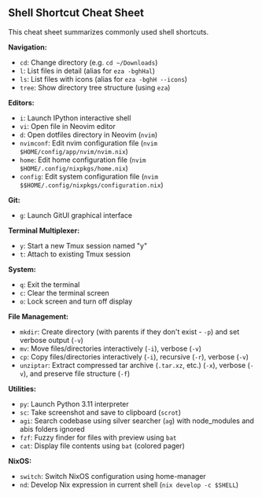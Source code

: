 ## Shell Shortcut Cheat Sheet

This cheat sheet summarizes commonly used shell shortcuts.

**Navigation:**

* `cd`: Change directory (e.g. `cd ~/Downloads`)
* `l`: List files in detail (alias for `eza -bghHal`)
* `ls`: List files with icons (alias for `eza -bghH --icons`)
* `tree`: Show directory tree structure (using `eza`)

**Editors:**

* `i`: Launch IPython interactive shell
* `vi`: Open file in Neovim editor
* `d`: Open dotfiles directory in Neovim (`nvim`)
* `nvimconf`: Edit nvim configuration file (`nvim $HOME/config/app/nvim/nvim.nix`)
* `home`: Edit home configuration file (`nvim $HOME/.config/nixpkgs/home.nix`)
* `config`: Edit system configuration file (`nvim $$HOME/.config/nixpkgs/configuration.nix`)

**Git:**

* `g`: Launch GitUI graphical interface

**Terminal Multiplexer:**

* `y`: Start a new Tmux session named "y"
* `t`: Attach to existing Tmux session

**System:**

* `q`: Exit the terminal
* `c`: Clear the terminal screen
* `o`: Lock screen and turn off display

**File Management:**

* `mkdir`: Create directory (with parents if they don't exist - `-p`) and set verbose output (`-v`)
* `mv`: Move files/directories interactively (`-i`), verbose (`-v`)
* `cp`: Copy files/directories interactively (`-i`), recursive (`-r`), verbose (`-v`)
* `unziptar`: Extract compressed tar archive (`.tar.xz`, etc.) (`-x`), verbose (`-v`), and preserve file structure (`-f`)

**Utilities:**

* `py`: Launch Python 3.11 interpreter
* `sc`: Take screenshot and save to clipboard (`scrot`)
* `agi`: Search codebase using silver searcher (`ag`) with node_modules and abis folders ignored
* `fzf`: Fuzzy finder for files with preview using `bat`
* `cat`: Display file contents using `bat` (colored pager)

**NixOS:**

* `switch`: Switch NixOS configuration using home-manager
* `nd`: Develop Nix expression in current shell (`nix develop -c $SHELL`)

